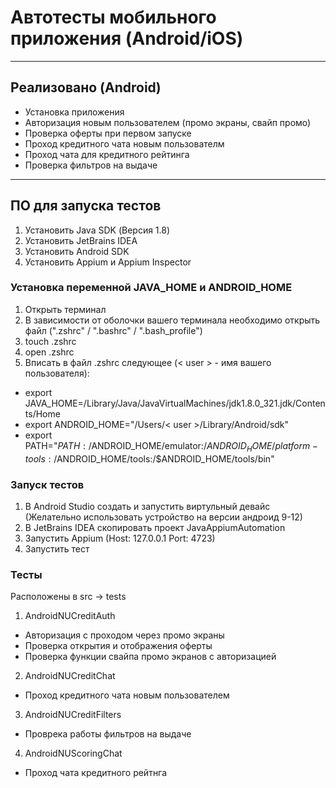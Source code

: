 # Автотесты мобильного приложения (Android/iOS)
---
## Реализовано (Android)
* Установка приложения
* Авторизация новым пользователем (промо экраны, свайп промо)
* Проверка оферты при первом запуске
* Проход кредитного чата новым пользователм
* Проход чата для кредитного рейтинга
* Проверка фильтров на выдаче
---
## ПО для запуска тестов
1. Установить Java SDK (Версия 1.8)
2. Установить JetBrains IDEA
3. Установить Android SDK
4. Установить Appium и Appium Inspector
### Установка переменной JAVA_HOME и ANDROID_HOME
1. Открыть терминал
2. В зависимости от оболочки вашего терминала необходимо открыть файл (".zshrc" / ".bashrc" / ".bash_profile")
3. touch .zshrc 
4. open .zshrc
5. Вписать в файл .zshrc следующее (< user > - имя вашего пользователя):
* export JAVA_HOME=/Library/Java/JavaVirtualMachines/jdk1.8.0_321.jdk/Contents/Home
* export ANDROID_HOME="/Users/< user >/Library/Android/sdk"
* export PATH="${PATH}:/$ANDROID_HOME/emulator:/$ANDROID_HOME/platform-tools:/$ANDROID_HOME/tools:/$ANDROID_HOME/tools/bin"
### Запуск тестов
1. В Android Studio создать и запустить виртульный девайс (Желательно использовать устройство на версии андроид 9-12)
2. В JetBrains IDEA скопировать проект JavaAppiumAutomation
3. Запустить Appium (Host: 127.0.0.1 Port: 4723)
4. Запустить тест
### Тесты
Расположены в src -> tests
1. AndroidNUCreditAuth
* Авторизация с проходом через промо экраны
* Проверка открытия и отображения оферты
* Проверка функции свайпа промо экранов с авторизацией
2. AndroidNUCreditChat
* Проход кредитного чата новым пользователем
3. AndroidNUCreditFilters
* Проврека работы фильтров на выдаче
4. AndroidNUScoringChat
* Проход чата кредитного рейтнга

